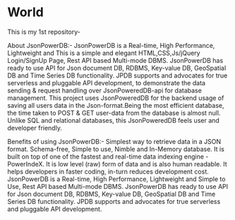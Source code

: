 # World
This is my 1st repository-

About JsonPowerDB:-
JsonPowerDB is a Real-time, High Performance, Lightweight and This is a simple and elegant HTML,CSS,Js/jQuery Login/SignUp Page, Rest API based Multi-mode DBMS. JsonPowerDB has ready to use API for Json document DB, RDBMS, Key-value DB, GeoSpatial DB and Time Series DB functionality. JPDB supports and advocates for true serverless and pluggable API development, to demonstrate the data sending & request handling over JsonPoweredDB-api for database management. This project uses JsonPoweredDB for the backend usage of saving all users data in the Json-format.Being the most efficient database, the time taken to POST & GET user-data from the database is almost null. Unlike SQL and relational databases, this JsonPoweredDB feels user and developer friendly.




Benefits of using JsonPowerDB:-
Simplest way to retrieve data in a JSON format.
Schema-free, Simple to use, Nimble and In-Memory database.
It is built on top of one of the fastest and real-time data indexing engine - PowerIndeX.
It is low level (raw) form of data and is also human readable.
It helps developers in faster coding, in-turn reduces development cost.
JsonPowerDB is a Real-time, High Performance, Lightweight and Simple to Use, Rest API based Multi-mode DBMS. JsonPowerDB has ready to use API for Json document DB, RDBMS, Key-value DB, GeoSpatial DB and Time Series DB functionality. JPDB supports and advocates for true serverless and pluggable API development.
